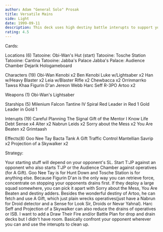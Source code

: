 ```yaml
---
author: Adam "General Solo" Prosak
title: Versatile Mains
side: Light
date: 1999-09-11
description: This deck uses high destiny battle interupts to support your mains assault.  Many of the cards in the deck serve more than one function.
rating: 4.5
---
```

Cards: 

Locations (6)
Tatooine: Obi-Wan's Hut (start)
Tatooine: Tosche Station
Tatooine: Cantina
Tatooine: Jabba's Palace
Jabba's Palace: Audience Chamber
Dejarik Hologameboard

Characters (19)
Obi-Wan Kenobi x2
Ben Kenobi
Luke w/Lightsaber x2
Han w/Heavy Blaster x2
Leia w/Blaster Rifle x2
Chewbacca x2
Orrinmarrko
Tawss Khaa
Figurin D'an
Jereon Webb
Harc Seff
R-3PO
Artoo x2

Weapons (1)
Obi-Wan's Lightsaber

Starships (5)
Milenium Falcon
Tantine IV
Spiral
Red Leader in Red 1
Gold Leader in Gold 1

Interupts (19)
Careful Planning
The Signal
Gift of the Mentor
I Know
Life Debt
Sense x4
Alter x2
Nabrun Leids x2
Sorry about the Mess x2
You Are Beaten x2
Grimtaash

Effects(8)
Goo Nee Tay
Bacta Tank
A Gift
Traffic Control
Mantellian Savrip x2
Projection of a Skywalker x2

Strategy: 

Your starting stuff will depend on your opponent's SL.  Start T:JP against an opponent who also starts T:JP or the Audience Chamber against operatives (for A Gift).  Goo Nee Tay is for Hunt Down and Tosche Station is for anything else.   Because Figurin D'an is the only way you can retrieve force, concentrate on stopping your opponents drains first.  If they deploy a large squad somewhere, you can pick it apart with Sorry about the Mess, You Are Beaten and destiny adders.	Besides the wonderful destiny of Artoo, he can fetch and use A Gift, which just plain wrecks operatives(just have a Nabrun for Droid detector and a Sense for Look Sir, Droids or Nevar Yahnal).  Harc Seff and Projection of a Skywalker can also reduce the drains of operatives or ISB.  I want to add a Draw Their Fire and/or Battle Plan for drop and drain decks but I didn't have room.  Basically confront your opponent wherever you can and use the interupts to clean up.